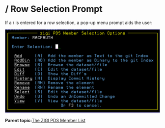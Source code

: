 # / Row Selection Prompt

If a / is entered for a row selection, a pop-up menu prompt aids the user:

![](media/img(77).png)

**Parent topic:**[The ZIGI PDS Member List](zOS_ISPF_Git_Interface_Users_Guide_V3R0_the_zigi_pds_member_list.html)

